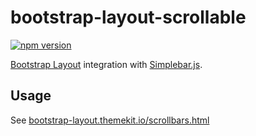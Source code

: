 # bootstrap-layout-scrollable

[![npm version](https://badge.fury.io/js/bootstrap-layout-scrollable.svg)](https://badge.fury.io/js/bootstrap-layout-scrollable)

[Bootstrap Layout](https://github.com/themekit/bootstrap-layout) integration with [Simplebar.js](https://github.com/Grsmto/simplebar).

## Usage
See [bootstrap-layout.themekit.io/scrollbars.html](http://bootstrap-layout.themekit.io/scrollbars.html)